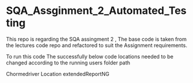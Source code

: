 # SQA_Assginment_2_Automated_Testing

This repo is regarding the SQA assingment 2 , The base code is taken from the lectures code repo and refactored to suit the Assignment requirements.

To run this code The successfully below code locations needed to be changed according to the running users folder path

Chormedriver Location 
extendedReportNG

